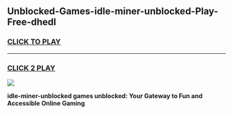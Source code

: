 
## Unblocked-Games-idle-miner-unblocked-Play-Free-dhedl
<h3>
<a href="https://premium76.site?title=idle-miner-unblocked&ref=18A1">CLICK TO PLAY</a></h3>
<hr>

<h3>
<a href="https://premium76.site?title=idle-miner-unblocked&ref=18A1">CLICK 2 PLAY</a>
  
</h3>

<a href="https://premium76.site?title=idle-miner-unblocked&ref=18A1"><img src="https://clearcache.store/games.png"></a>


**idle-miner-unblocked games unblocked: Your Gateway to Fun and Accessible Online Gaming**

